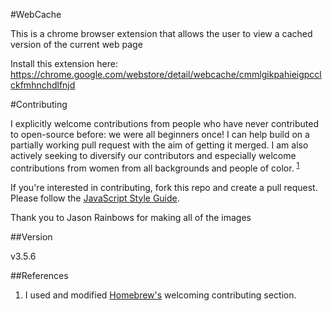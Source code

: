 #WebCache

This is a chrome browser extension that allows the user to view a cached version of the current web page

Install this extension here: https://chrome.google.com/webstore/detail/webcache/cmmlgikpahieigpcclckfmhnchdlfnjd

#Contributing

I explicitly welcome contributions from people who have never contributed to open-source before: we were all beginners once! I can help build on a partially working pull request with the aim of getting it merged. I am also actively seeking to diversify our contributors and especially welcome contributions from women from all backgrounds and people of color. <sup>[1](#References)</sup>

If you're interested in contributing, fork this repo and create a pull request. Please follow the [JavaScript Style Guide](https://github.com/airbnb/javascript).

Thank you to Jason Rainbows for making all of the images

##Version

v3.5.6

##References

  1. I used and modified [Homebrew's](https://github.com/Homebrew/brew#contributing) welcoming contributing section.